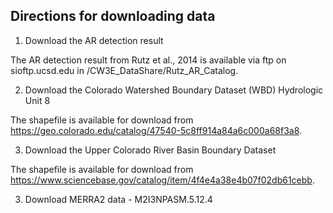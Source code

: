 ## Directions for downloading data

1. Download the AR detection result

The AR detection result from Rutz et al., 2014 is available via ftp on sioftp.ucsd.edu in /CW3E_DataShare/Rutz_AR_Catalog.

2. Download the Colorado Watershed Boundary Dataset (WBD) Hydrologic Unit 8

The shapefile is available for download from https://geo.colorado.edu/catalog/47540-5c8ff914a84a6c000a68f3a8.

3. Download the Upper Colorado River Basin Boundary Dataset 

The shapefile is available for download from https://www.sciencebase.gov/catalog/item/4f4e4a38e4b07f02db61cebb.

3. Download MERRA2 data - M2I3NPASM.5.12.4